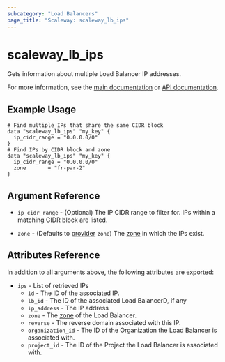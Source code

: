 ```yaml
---
subcategory: "Load Balancers"
page_title: "Scaleway: scaleway_lb_ips"
---
```


# scaleway_lb_ips

Gets information about multiple Load Balancer IP addresses.

For more information, see the [main documentation](https://www.scaleway.com/en/docs/network/load-balancer/how-to/create-manage-flex-ips/) or [API documentation](https://www.scaleway.com/en/developers/api/load-balancer/zoned-api/#path-ip-addresses-list-ip-addresses).

## Example Usage

```hcl
# Find multiple IPs that share the same CIDR block
data "scaleway_lb_ips" "my_key" {
  ip_cidr_range = "0.0.0.0/0"
}
# Find IPs by CIDR block and zone
data "scaleway_lb_ips" "my_key" {
  ip_cidr_range = "0.0.0.0/0"
  zone       = "fr-par-2"
}
```

## Argument Reference

- `ip_cidr_range` - (Optional) The IP CIDR range to filter for. IPs within a matching CIDR block are listed.

- `zone` - (Defaults to [provider](../index.md#zone) `zone`) The [zone](../guides/regions_and_zones.md#zones) in which the IPs exist.

## Attributes Reference

In addition to all arguments above, the following attributes are exported:

- `ips` - List of retrieved IPs
    - `id` - The ID of the associated IP.
    - `lb_id` - The ID of the associated Load BalancerD, if any
    - `ip_address` - The IP address
    - `zone` - The [zone](../guides/regions_and_zones.md#zones) of the Load Balancer.
    - `reverse` - The reverse domain associated with this IP.
    - `organization_id` - The ID of the Organization the Load Balancer is associated with.
    - `project_id` - The ID of the Project the Load Balancer is associated with.